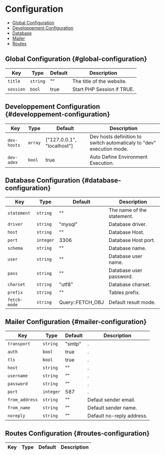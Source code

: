 # Configuration

- [Global Configuration](#global-configuration)
- [Developpement Configuration](#developpement-configuration)
- [Database](#database-configuration)
- [Mailer](#mailer-configuration)
- [Routes](#routes-configuration)

## Global Configuration {#global-configuration}

|Key|Type|Default|Description|
|--|--|--|--|
|`title`|`string`|""|The title of the website.|
|`session`|`bool`|true|Start PHP Session if TRUE.|

## Developpement Configuration {#developpement-configuration}

|Key|Type|Default|Description|
|--|--|--|--|
|`dev-hosts`|`array`|["127.0.0.1", "localhost"]|Dev hosts definition to switch automaticaly to "dev" execution mode.|
|`dev-adex`|`bool`|true|Auto Define Environment Execution.|

## Database Configuration {#database-configuration}

|Key|Type|Default|Description|
|--|--|--|--|
|`statement`|`string`|""|The name of the statement.|
|`driver`|`string`|"mysql"|Database driver.|
|`host`|`string`|""|Database Host.|
|`port`|`integer`|3306|Database Host port.|
|`schema`|`string`|""|Database name.|
|`user`|`string`|""|Database user name.|
|`pass`|`string`|""|Database user password.|
|`charset`|`string`|"utf8"|Database charset.|
|`prefix`|`string`|""|Tables prefix.|
|`fetch-mode`|`string`|Query::FETCH_OBJ|Default result mode.|

## Mailer Configuration {#mailer-configuration}

|Key|Type|Default|Description|
|--|--|--|--|
|`transport`|`string`|"smtp"|.|
|`auth`|`bool`|true|.|
|`tls`|`bool`|true|.|
|`host`|`string`|""|.|
|`username`|`string`|""|.|
|`password`|`string`|""|.|
|`port`|`integer`|587|.|
|`from_address`|`string`|""|Defaut sender email.|
|`from_name`|`string`|""|Default sender name.|
|`noreply`|`string`|""|Default no-reply address.|

## Routes Configuration {#routes-configuration}

|Key|Type|Default|Description|
|--|--|--|--|
